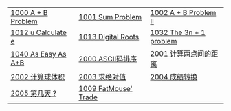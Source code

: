 |                                                              |                                                              |                                                              |
| ------------------------------------------------------------ | :----------------------------------------------------------- | ------------------------------------------------------------ |
| [1000 A + B Problem](1000%20A%2BB%20Problem.md)              | [1001 Sum Problem](https://github.com/wcowboy/StudyNotes/blob/master/ACM/1001%20Sum%20Problem.md) | [1002 A + B Problem II](https://github.com/wcowboy/StudyNotes/blob/master/ACM/1002%20A%20%2B%20B%20Problem%20II.md) |
| [1012 u Calculate e](https://github.com/wcowboy/StudyNotes/blob/master/ACM/1012%20u%20Calculate%20e.md) | [1013 Digital Roots](https://github.com/wcowboy/StudyNotes/blob/master/ACM/1013%20Digital%20Roots.md) | [1032 The 3n + 1 problem](https://github.com/wcowboy/StudyNotes/blob/master/ACM/1032%20The%203n%20%2B%201%20problem.md) |
| [1040 As Easy As A+B](https://github.com/wcowboy/StudyNotes/blob/master/ACM/1040%20As%20Easy%20As%20A%2BB.md) | [2000 ASCII码排序](https://github.com/wcowboy/StudyNotes/blob/master/ACM/2000%20ASCII%E7%A0%81%E6%8E%92%E5%BA%8F.md) | [2001 计算两点间的距离](https://github.com/wcowboy/StudyNotes/blob/master/ACM/2001%20%E8%AE%A1%E7%AE%97%E4%B8%A4%E7%82%B9%E9%97%B4%E7%9A%84%E8%B7%9D%E7%A6%BB.md) |
| [2002 计算球体积](https://github.com/wcowboy/StudyNotes/blob/master/ACM/2002%20%E8%AE%A1%E7%AE%97%E7%90%83%E4%BD%93%E7%A7%AF.md) | [2003 求绝对值](https://github.com/wcowboy/StudyNotes/blob/master/ACM/2003%20%E6%B1%82%E7%BB%9D%E5%AF%B9%E5%80%BC.md) | [2004 成绩转换](https://github.com/wcowboy/StudyNotes/blob/master/ACM/2004.md) |
| [2005 第几天 ?](https://github.com/wcowboy/StudyNotes/blob/master/ACM/2005%20%E7%AC%AC%E5%87%A0%E5%A4%A9.md) | [1009 FatMouse' Trade](https://github.com/wcowboy/StudyNotes/blob/master/ACM/1009%20FatMouse'%20Trade.md) |                                                              |

